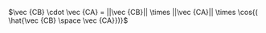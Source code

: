 $\vec {CB} \cdot \vec {CA} = ||\vec {CB}|| \times ||\vec {CA}|| \times \cos{⁡( \hat{\vec {CB} \space \vec {CA}})}$